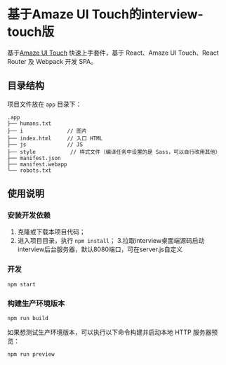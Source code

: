 # 基于Amaze UI Touch的interview-touch版

基于[Amaze UI Touch](https://github.com/amazeui/amazeui-touch) 快速上手套件，基于 React、Amaze UI Touch、React Router 及 Webpack 开发 SPA。

## 目录结构

项目文件放在 `app` 目录下：

```
.app
├── humans.txt
├── i              // 图片
├── index.html     // 入口 HTML
├── js             // JS
├── style           // 样式文件（编译任务中设置的是 Sass，可以自行改用其他）
├── manifest.json
├── manifest.webapp
└── robots.txt
```

## 使用说明


### 安装开发依赖

1. 克隆或下载本项目代码；
2. 进入项目目录，执行 `npm install`；
3.拉取interview桌面端源码启动interview后台服务器，默认8080端口，可在server.js自定义 
### 开发

```
npm start
```

### 构建生产环境版本

```
npm run build
```

如果想测试生产环境版本，可以执行以下命令构建并启动本地 HTTP 服务器预览：

```
npm run preview
```
